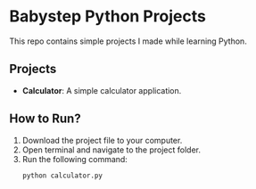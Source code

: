 # Babystep Python Projects

This repo contains simple projects I made while learning Python.

## Projects
- **Calculator**: A simple calculator application.

## How to Run?
1. Download the project file to your computer.
2. Open terminal and navigate to the project folder.
3. Run the following command:
   ```bash
   python calculator.py
